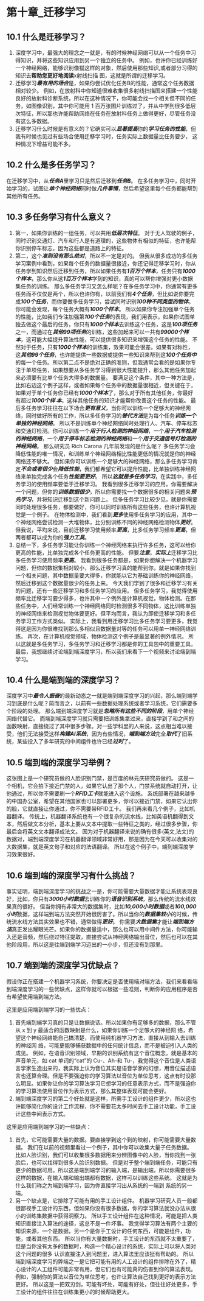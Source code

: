 # 第十章_迁移学习
## 10.1 什么是迁移学习？
1. 深度学习中，最强大的理念之一就是，有的时候神经网络可以从一个任务中习得知识，并将这些知识应用到另一个独立的任务中。
例如，也许你已经训练好一个神经网络，能够识别像猫这样的对象，然后使用那些知识,或者部分习得的知识去**帮助您更好地阅读**x射线扫描 图，这就是所谓的迁移学习。
2. 迁移学习***最有用的场合***是，如果你尝试优化任务B的性能，通常这个任务数据相对较少。
例如，在放射科中你知道很难收集很多射线扫描图来搭建一个性能良好的放射科诊断系统，所以在这种情况下，你可能会找一个相关但不同的任务，如图像识别，其中你可能用 1 百万张图片训练过了，并从中学到很多低层次特征，所以那也许能帮助网络在任务在放射科任务上做得更好，尽管任务没有这么多数据。
3. 迁移学习什么时候是有意义的？它确实可以***显著提高***你的***学习任务的性能***，但我有时候也见过有些场合使用迁移学习时，任务实际上数据量比任务要少， 这种情况下增益可能不多。

## 10.2 什么是多任务学习？
在迁移学习中，从***任务A***里学习只是然后迁移到***任务B***。
在多任务学习中，同时开始学习的，试图让***单个神经网络***同时做***几件事情***，然后希望这里每个任务都能帮到其他所有任务。

## 10.3 多任务学习有什么意义？
1. 第一，如果你训练的一组任务，可以共用***低层次特征***。
对于无人驾驶的例子，同时识别交通灯、汽车和行人是有道理的，这些物体有相似的特征，也许能帮你识别停车标志，因为这些都是道路上的特征。
2. 第二，这个***准则没有那么绝对***，所以不一定是对的。
但我从很多成功的多任务学习案例中看到，如果每个任务的数据量很接近，你还记得迁移学习时，你从任务学到知识然后迁移到任务，所以如果任务有***1百万个样本***，任务只有***1000个样本***，那么你从这***1百万个样本***学到的知识，真的可以帮你增强对更小数据集任务的训练。
那么多任务学习又怎么样呢？在多任务学习中，你通常有更多任务而不仅仅是两个，所以也许你有，以前我们有***4个任务***，但比如说你要完成***100个任务***，而你要做多任务学习，尝试同时识别***100种不同类型的物体***。你可能会发现，每个任务大概有***1000个样本***。
所以如果你专注加强单个任务的性能，比如我们专注加强第***100个任务***的表现，我们用表示，如果你试图单独去做这个最后的任务，你只有***1000个样本***去训练这个任务，这是***100项任务***之一，而通过在***其他99项任务***的训练，这些加起来可以一共有***99000个样本***，这可能大幅提升算法性能，可以提供很多知识来增强这个任务的性能。
不然对于任务，只有***1000个样本***的训练集，效果可能会很差。如果有对称性，这***其他99个任务***，也许能提供一些数据或提供一些知识来帮到这***100个任务中***的每一个任务。所以第二点不是绝对正确的准则，但我通常会看的是如果你专注于单项任务，如果想要从多任务学习得到很大性能提升，那么其他任务加起来必须要有比单个任务大得多的数据量。
要满足这个条件，其中一种方法是，比如右边这个例子这样，或者如果每个任务中的数据量很相近，但关键在于， 如果对于单个任务你已经有***1000个样本***了，那么对于所有其他任务，你最好有超过***1000个样 本***，这样其他任务的知识才能帮你改善这个任务的性能。
最后多任务学习往往在以下场合***更有意义***，当你可以训练一个足够大的神经网络，同时做好所有的工作，所以多任务学习的***替代方法***是为每个任务***训练一个单独的神经网络***。
所以不是训练单个神经网络同时处理行人、汽车、停车标志和交通灯检测。你可以训练一个***用于行人检测的神经网络***，一个***用于汽车检测的神经网络***，一个***用于停车标志检测的神经网络***和一个***用于交通信号灯检测的神经网络***。
那么研究员 Rich Carona 几年前发现的是什么呢？
多任务学习会降低性能的唯一情况，和训练单个神经网络相比性能更低的情况就是你的神经网络还不够大。 但如果你可以训练一个足够大的神经网络，那么多任务学习肯定***不会或者很少***会***降低性能***，我们都希望它可以提升性能，比单独训练神经网络来单独完成各个任务***性能要更好***。
所以***这就是多任务学习***，在实践中，多任务学习的使用频率要低于迁移学习。
我看到很多迁移学习的应用，你需要解决一个问题，但你的***训练数据很少***，所以你需要找一个数据很多的相关问题来***预先学习***，并将知识迁移到这个新问题上。
但多任务学习比较少见，就是你需要同时处理很多任务，都要做好，你可以同时训练所有这些任务，也许计算机视觉是一个例子。
在物体检测中，我们看到***更多***使用多任务学习的应用，其中一个神经网络尝试检测一大堆物体，比分别训练不同的神经网络检测物体***更好***。但我说，平均来说，目前迁移学习使用频率***更高***，比多任务学习频率***更高***，但两者都可以成为你的***强力工具***。
3. 总结一下，多任务学习能让你训练一个神经网络来执行许多任务，这可以给你更高的性能，比单独完成各个任务更高的性能。
但要***注意***，***实际上***迁移学习比多任务学习使用频率***更高***。
我看到很多任务都是，如果你想解决一个机器学习问题，但你的数据集相对较小，那么迁移学习真的能帮到你，就是如果你找到一个相关问题，其中数据量要大得多，你就能以它为基础训练你的神经网络，然后迁移到这个数据量很少的任务上来。
今天我们学到了很多和迁移学习有关的问题，还有一些迁移学习和多任务学习的应用。
但多任务学习，我觉得使用频率比迁移学习要少得多，也许其中一个例外是计算机视觉，物体检测。在那些任务中，人们经常训练一个神经网络同时检测很多不同物体，这比训练单独的神经网络来检测视觉物体要更好。但平均而言，我认为即使迁移学习和多任务学习工作方式类似。 实际上，我看到用迁移学习比多任务学习要更多，我觉得这是因为你很难找到那么多相似且数据量对等的任务可以用单一神经网络训练。
再次，在计算机视觉领域，物体检测这个例子是最显著的例外情况。
所以这就是多任务学习，多任务学习和迁移学习都是你的工具包中的重要工具。
最后，我想继续讨论端到端深度学习，所以我们来看下一个视频来讨论端到端学习。

## 10.4 什么是端到端的深度学习？
深度学习中***最令人振奋***的最新动态之一就是端到端深度学习的兴起，那么端到端学习到底是什么呢？简而言之，以前有一些数据处理系统或者学习系统，它们需要多个阶段的处理。
那么端到端深度学习就是***忽略所有这些不同的阶段***，用单个神经网络代替它。
而端到端深度学习就只需要把训练集拿过来，直接学到了和之间的函数映射，直接绕过了其中很多步骤。对一些学科里的人来说，这点相当难以接受，他们无法接受这样***构建AI系统***，因为有些情况，***端到端方法***完全***取代***了旧系统，某些投入了多年研究的中间组件也许已经***过时***了。

## 10.5 端到端的深度学习举例？
这张图上是一个研究员做的人脸识别门禁，是百度的林元庆研究员做的。
这是一个相机，它会拍下接近门禁的人，如果它认出了那个人，门禁系统就自动打开，让他通过，所以你不需要刷一个***RFID工卡***就能进入这个设施。
系统部署在越来越多的中国办公室，希望在其他国家也可以部署更多，你可以接近门禁，如果它认出你的脸，它就直接让你通过，你不需要带RFID工卡。
我们再来看几个例子，比如机器翻译。
传统上，机器翻译系统也有一个很复杂的流水线，比如英语机翻得到文本，然后做文本分析，基本上要从文本中提取一些特征之类的，经过很多步骤，你最后会将英文文本翻译成法文。
因为对于机器翻译来说的确有很多(英文,法文)的数据对，端到端深度学习在机器翻译领域非常好用，那是因为在今天可以收集对的大数据集，就是英文句子和对应的法语翻译。
所以在这个例子中，端到端深度学习效果很好。

## 10.6 端到端的深度学习有什么挑战？
事实证明，端到端深度学习的挑战之一是，你可能需要大量数据才能让系统表现良好，比如，你只有***3000小时数据***去训练你的***语音识别系统***，那么传统的流水线效果真的很好。
但当你拥有非常大的数据集时，比如***10,000小时数据***或者***100,000小时***数据，这样端到端方法突然开始很厉害了。所以当你的***数据集较小***的时候，传统流水线方法其实效果也不错，通常做得***更好***。
你需要***大数据集***才能让***端到端方法***真正发出耀眼光芒。如果你的数据量适中，那么也可以用中间件方法，你可能输入还是音频，然后绕过特征提取，直接尝试从神经网络输出音位，然后也可以在其他阶段用，所以这是往端到端学习迈出的一小步，但还没有到那里。

## 10.7 端到端的深度学习优缺点？
假设你正在搭建一个机器学习系统，你要决定是否使用端对端方法，我们来看看端到端深度学习的一些优缺点，这样你就可以根据一些准则，判断你的应用程序是否有希望使用端到端方法。


这里是应用端到端学习的一些优点：
1. 首先端到端学习真的只是让数据说话。所以如果你有足够多的数据，那么不管从 x 到 y 最适合的函数映射是什么，如果你训练一个足够大的神经网 络，希望这个神经网络能自己搞清楚，而使用纯机器学习方法，直接从到输入去训练的神经网 络，可能更能够捕获数据中的任何统计信息，而不是被迫引入人类的成见。
例如，在语音识别领域，早期的识别系统有这个音位概念，就是基本的声音单元，如 cat 单词的“cat”的 Cu-、Ah-和 Tu-，我觉得这个音位是人类语言学家生造出来的，我实际上认为音位其实是语音学家的幻想，用音位描述语言也还算合理。但是不要强迫你的学习算法以音位为单位思考，这点有时没那么明显。如果你让你的学习算法学习它想学习的任意表示方式，而不是强迫你的学习算法使用音位作为表示方式，那么其整体表现可能会更好。
2. 端到端深度学习的第二个好处就是这样，所需手工设计的组件更少，所以这也许能够简化你的设计工作流程，你不需要花太多时间去手工设计功能，手工设计这些中间表示方式。

这里是应用端到端学习的一些缺点：
1. 首先，它可能需要大量的数据。要直接学到这个到的映射，你可能需要大量数据。
我们在以前的视频里看过一个例子，其中你可以收集大量子任务数据。
比如人脸识别，我们可以收集很多数据用来分辨图像中的人脸，当你找到一张脸后，也可以找得到很多人脸识别数据。
但是对于整个端到端任务，可能只有更少的数据可用。所以这是端到端学习的输入端，是输出端，所以你需要很多这样的数据，在输入端和输出端都有数据，这样可以训练这些系统。
这就是为什么我们称之为端到端学习，因为你直接学习出从系统的一端到 系统的另一端。
2. 另一个缺点是，它排除了可能有用的手工设计组件。
机器学习研究人员一般都很鄙视手工设计的东西，但如果你没有很多数据，你的学习算法就没办法从很小的训练集数据中获得洞察力。
所以手工设计组件在这种情况，可能是把人类知识直接注入算法的途径，这总不是一件坏事。
我觉得学习算法有两个主要的知识来源，一个是数据，另一个是你手工设计的任何东西，可能是组件，功能，或者其他东西。
所以当你有大量数据时，手工设计的东西就不太重要了，但是当你没有太多的数据时，构造一个精心设计的系统，实际上可以将人类对这个问题的很多 认识直接注入到问题里，进入算法里应该挺有帮助的。
所以端到端深度学习的弊端之一是它把可能有用的人工设计的组件排除在外了，精心设计的人工组件可能非常有用，但它们也有可能真的伤害到你的算法表现。
例如，强制你的算法以音位为单位思考，也许让算法自己找到更好的表示方法更好。
所以这是一把双刃剑，可能有坏处，可能有好处，但往往好处更多，手工设计的组件往往在训练集更小的时候帮助更大。





